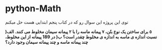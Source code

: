 # python-Math
توی این پروژه این سوال  رو که در کتاب پنجم ابتدایی هست حل میکنم

<b>
 ٥  برای ساختن یک نوع بتُن، ٧ پیمانه ماسه را با ٢ پیمانه سیمان مخلوط می کنند.
الف( نسبت اندازه ی ماسه به اندازه ی مخلوط چقدر است؟ 
ب( در 189 پیمانه از این مخلوط، چند پیمانه ماسه و چند پیمانه سیمان وجود دارد؟  
<b>

